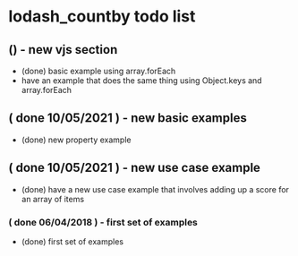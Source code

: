 # lodash_countby todo list

## () - new vjs section
* (done) basic example using array.forEach
* have an example that does the same thing using Object.keys and array.forEach

## ( done 10/05/2021 ) - new basic examples
* (done) new property example

## ( done 10/05/2021 ) - new use case example
* (done) have a new use case example that involves adding up a score for an array of items

### ( done 06/04/2018 ) - first set of examples
* (done) first set of examples